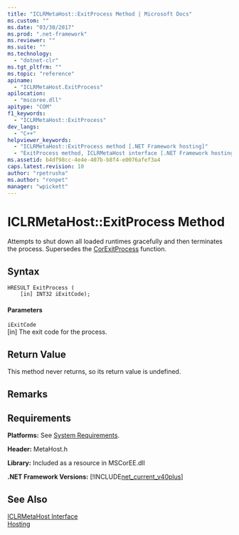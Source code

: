 ```yaml
---
title: "ICLRMetaHost::ExitProcess Method | Microsoft Docs"
ms.custom: ""
ms.date: "03/30/2017"
ms.prod: ".net-framework"
ms.reviewer: ""
ms.suite: ""
ms.technology: 
  - "dotnet-clr"
ms.tgt_pltfrm: ""
ms.topic: "reference"
apiname: 
  - "ICLRMetaHost.ExitProcess"
apilocation: 
  - "mscoree.dll"
apitype: "COM"
f1_keywords: 
  - "ICLRMetaHost::ExitProcess"
dev_langs: 
  - "C++"
helpviewer_keywords: 
  - "ICLRMetaHost::ExitProcess method [.NET Framework hosting]"
  - "ExitProcess method, ICLRMetaHost interface [.NET Framework hosting]"
ms.assetid: b4df98cc-4e4e-407b-b8f4-e0076afef3a4
caps.latest.revision: 10
author: "rpetrusha"
ms.author: "ronpet"
manager: "wpickett"
---
```

# ICLRMetaHost::ExitProcess Method
Attempts to shut down all loaded runtimes gracefully and then terminates the process. Supersedes the [CorExitProcess](../../../../docs/framework/unmanaged-api/hosting/corexitprocess-function.md) function.  
  
## Syntax  
  
```  
HRESULT ExitProcess (  
    [in] INT32 iExitCode);  
```  
  
#### Parameters  
 `iExitCode`  
 [in] The exit code for the process.  
  
## Return Value  
 This method never returns, so its return value is undefined.  
  
## Remarks  
  
## Requirements  
 **Platforms:** See [System Requirements](../../../../docs/framework/get-started/system-requirements.md).  
  
 **Header:** MetaHost.h  
  
 **Library:** Included as a resource in MSCorEE.dll  
  
 **.NET Framework Versions:** [!INCLUDE[net_current_v40plus](../../../../includes/net-current-v40plus-md.md)]  
  
## See Also  
 [ICLRMetaHost Interface](../../../../docs/framework/unmanaged-api/hosting/iclrmetahost-interface.md)   
 [Hosting](../../../../docs/framework/unmanaged-api/hosting/index.md)
